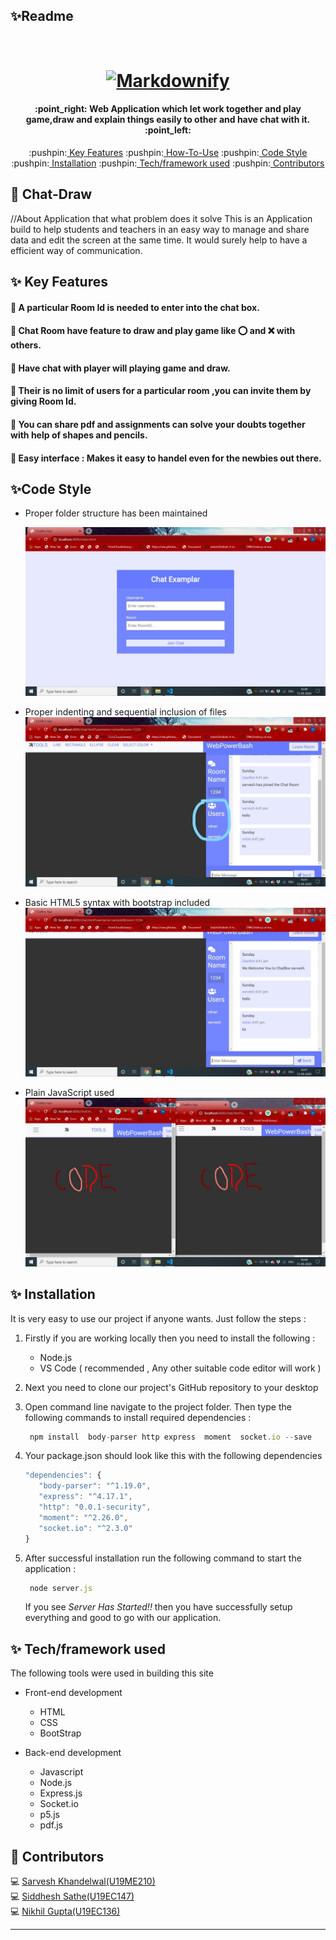 ## ✨Readme
<h1 align="center">
  <br>
  <a href="http://www.amitmerchant.com/electron-markdownify"><img src="https://dynamic.brandcrowd.com/asset/logo/0b27707f-4ea7-4a7e-a51f-807a81f8f2f7/logo?v=4&text=+CHat-Draw" alt="Markdownify" width="400"></a>
</h1>
<h4 align="center">:point_right: Web Application which let work together and play game,draw and explain things easily to other and have chat with it. :point_left:</h4>
<p align="center">
  :pushpin:<a href="#key-features"> Key Features</a> 
  :pushpin:<a href="#key-features"> How-To-Use</a> 
  :pushpin:<a href="#key-features"> Code Style</a> 
  :pushpin:<a href="#key-features"> Installation</a> 
  :pushpin:<a href="#key-features"> Tech/framework used</a> 
  :pushpin:<a href="#key-features"> Contributors</a>
</p>

## :triangular_flag_on_post: Chat-Draw
//About Application that what problem does it solve
    This is an Application build to help students and teachers in an easy way to manage and share data and edit the screen at the same time.
    It would surely help to have a efficient way of communication.

## ✨ Key Features

#### :wave: A particular Room Id is needed to enter into the chat box.
#### :wave: Chat Room have feature to draw and play game like  :o: and :x: with others.
#### :wave: Have chat with player will playing game and draw.
#### :wave: Their is no limit of users for a particular room ,you can invite them by giving Room Id.
#### :wave: You can share pdf and assignments can solve your doubts together with help of shapes and pencils.
#### :wave: Easy interface : Makes it easy to handel even for the newbies out there.

  
## ✨Code Style 
  * Proper folder structure has been maintained

       ![](images/1.jfif)

  * Proper indenting and sequential inclusion of files
      ![](images/2.jfif)

  * Basic HTML5 syntax with bootstrap included
      ![](images/3.jfif)

  * Plain JavaScript used
       ![](images/4.jfif)
       
       
## ✨ Installation 
  It is very easy to use our project if anyone wants. Just follow the steps :

  1. Firstly if you are working locally then you need to install the following :
      * Node.js
      * VS Code ( recommended , Any other suitable code editor will work )

   2. Next you need to clone our project's GitHub repository to your desktop 

  3. Open command line navigate to the project folder. Then type the following commands to install required dependencies :
       ```javascript
        npm install  body-parser http express  moment  socket.io --save
       ```
  4. Your package.json should look like this with the following dependencies
       ```javascript
       "dependencies": {
          "body-parser": "^1.19.0",
          "express": "^4.17.1",
          "http": "0.0.1-security",
          "moment": "^2.26.0",
          "socket.io": "^2.3.0"
       }
     
     ```    


  5. After successful installation run the following command to start the application :
        ```javascript
         node server.js
        ```
     If you see *Server Has Started!!* then you have successfully setup everything and good to go with our application.


## ✨ Tech/framework used 
  The following tools were used in building this site<br/>
  * Front-end development<br/>
      * HTML<br/>
      * CSS<br/>
      * BootStrap <br/>

  * Back-end development<br/>
      * Javascript<br/>
      * Node.js<br/>
      * Express.js<br/>
      * Socket.io<br/>
      * p5.js
      * pdf.js


## :triangular_flag_on_post: Contributors 
  <div>   
  <p>
    💻 <a href="https://github.com/SARVESHKHANDELWAL">Sarvesh Khandelwal(U19ME210)</a><br/>
     💻 <a href="https://github.com/mrSidSa">Siddhesh Sathe(U19EC147)</a><br/>
    💻 <a href="https://github.com/nikhilgupta2001">Nikhil Gupta(U19EC136)</a><br/>
   
   <p> 
   </div>



---


